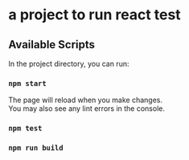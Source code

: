 # a project to run react test 

## Available Scripts

In the project directory, you can run:

### `npm start`


The page will reload when you make changes.\
You may also see any lint errors in the console.

### `npm test`

### `npm run build`

